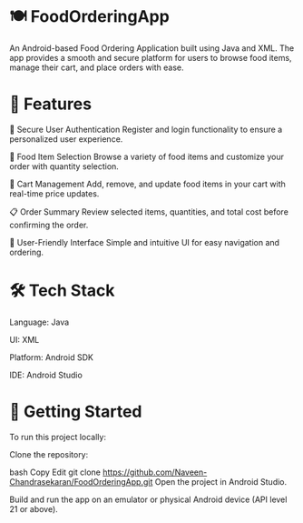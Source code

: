 # 🍽️ FoodOrderingApp
An Android-based Food Ordering Application built using Java and XML. The app provides a smooth and secure platform for users to browse food items, manage their cart, and place orders with ease.

# 📱 Features
🔐 Secure User Authentication
Register and login functionality to ensure a personalized user experience.

🍔 Food Item Selection
Browse a variety of food items and customize your order with quantity selection.

🛒 Cart Management
Add, remove, and update food items in your cart with real-time price updates.

📋 Order Summary
Review selected items, quantities, and total cost before confirming the order.

🎯 User-Friendly Interface
Simple and intuitive UI for easy navigation and ordering.

# 🛠️ Tech Stack
Language: Java

UI: XML

Platform: Android SDK

IDE: Android Studio

# 🚀 Getting Started
To run this project locally:

Clone the repository:

bash
Copy
Edit
git clone https://github.com/Naveen-Chandrasekaran/FoodOrderingApp.git
Open the project in Android Studio.

Build and run the app on an emulator or physical Android device (API level 21 or above).

